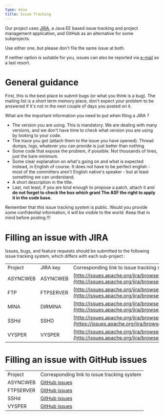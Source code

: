 ```yaml
---
type: mina
title: Issue Tracking
---
```


Our project uses [JIRA](http://www.atlassian.com/software/jira), a Java EE based issue tracking and project management application, and GitHub as an alternative for some subprojects.

Use either one, but please don't file the same issue at both.

If neither option is suitable for you, issues can also be reported via [e-mail](./mailing_lists.html) as a last resort.


# General guidance

First, this is the best place to submit bugs (or what you think is a bug). The mailing list is a short term memory place, don't expect your problem to be answered if it's not in the next couple of days you posted on it.

What are the important information you need to put when filing a JIRA ?

* The version you are using. This is mandatory. We are dealing with many versions, and we don't have time to check what version you are using by looking to your code.
* The trace you got (attach them to the issue you have opened). Thread dumps, logs, whatever you can provide is just better than nothing
* Some code that expose the problem, if possible. Not thousands of lines, just the bare minimum.
* Some clear explanation on what's going on and what is expected instead, in English of course. It does not have to be perfect english - most of the committers aren't English native's speaker  - but at least something we can understand.
* A short description in the title.
* Last, not least, if you are kind enough to propose a patch, attach it and __do not forget to check the box which grant The ASF the right to apply it in the code base.__

Remember that this issue tracking system is public. Would you provide some confidential information, it will be visible to the world. Keep that in mind before posting !!!


# Filling an issue with JIRA

Issues, bugs, and feature requests should be submitted to the following issue tracking system, which differs with each sub-project :

| | | |
|---|---|---|
| Project | JIRA key | Corresponding link to issue tracking system |
| ASYNCWEB | ASYNCWEB | [http://issues.apache.org/jira/browse/ASYNCWEB](http://issues.apache.org/jira/browse/ASYNCWEB) |
| FTP | FTPSERVER | [http://issues.apache.org/jira/browse/FTPSERVER](http://issues.apache.org/jira/browse/FTPSERVER) |
| MINA | DIRMINA | [http://issues.apache.org/jira/browse/DIRMINA](http://issues.apache.org/jira/browse/DIRMINA) |
| SSHd | SSHD | [http://issues.apache.org/jira/browse/SSHD](https://issues.apache.org/jira/browse/SSHD) |
| VYSPER | VYSPER | [http://issues.apache.org/jira/browse/VYSPER](http://issues.apache.org/jira/browse/VYSPER) |

# Filling an issue with GitHub issues

| | |
|---|---|
| Project | Corresponding link to issue tracking system |
|ASYNCWEB|[GitHub issues](https://github.com/apache/mina-asyncweb/issues)|
|FTPSERVER|[GitHub issues](https://github.com/apache/mina-ftpserver/issues)|
|SSHd|[GitHub issues](https://github.com/apache/mina-sshd/issues)|
|VYSPER|[GitHub issues](https://github.com/apache/mina-vysper/issues)|



